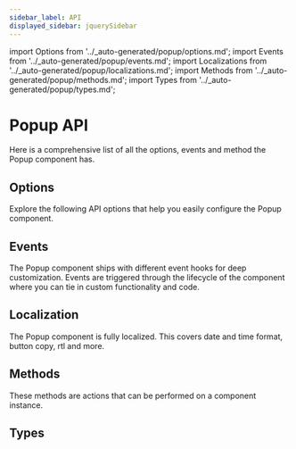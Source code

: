 ```yaml
---
sidebar_label: API
displayed_sidebar: jquerySidebar
---
```


import Options from '../_auto-generated/popup/options.md';
import Events from '../_auto-generated/popup/events.md';
import Localizations from '../_auto-generated/popup/localizations.md';
import Methods from '../_auto-generated/popup/methods.md';
import Types from '../_auto-generated/popup/types.md';

# Popup API

Here is a comprehensive list of all the options, events and method the Popup component has.

<div className="option-list">

## Options
Explore the following API options that help you easily configure the Popup component.

<Options />

## Events
The Popup component ships with different event hooks for deep customization. Events are triggered through the lifecycle of the component where you can tie in custom functionality and code.

<Events />

## Localization
The Popup component is fully localized. This covers date and time format, button copy, rtl and more.

<Localizations />

## Methods
These methods are actions that can be performed on a component instance.

<Methods />

## Types

<Types />

</div>